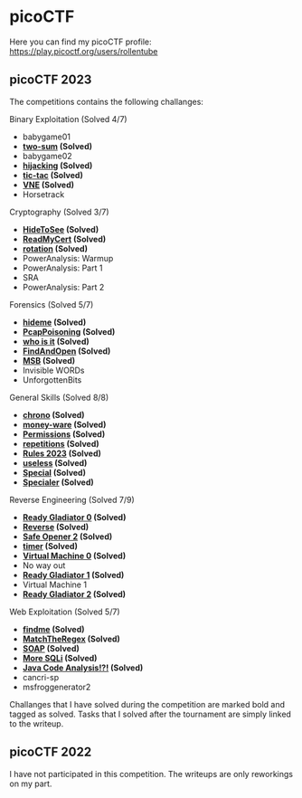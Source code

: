 # picoCTF
Here you can find my picoCTF profile: https://play.picoctf.org/users/rollentube

## picoCTF 2023
The competitions contains the following challanges:

Binary Exploitation (Solved 4/7)
- babygame01
- **[two-sum](picoCTF-2023/Binary_Exploitation/two-sum) (Solved)**
- babygame02
- **[hijacking](picoCTF-2023/Binary_Exploitation/hijacking) (Solved)**
- **[tic-tac](picoCTF-2023/Binary_Exploitation/tic-tac) (Solved)**
- **[VNE](picoCTF-2023/Binary_Exploitation/VNE) (Solved)**
- Horsetrack

Cryptography (Solved 3/7)
- **[HideToSee](picoCTF-2023/Cryptography/HideToSee) (Solved)**
- **[ReadMyCert](picoCTF-2023/Cryptography/ReadMyCert) (Solved)**
- **[rotation](picoCTF-2023/Cryptography/rotation) (Solved)**
- PowerAnalysis: Warmup
- PowerAnalysis: Part 1
- SRA
- PowerAnalysis: Part 2

Forensics (Solved 5/7)
- **[hideme](picoCTF-2023/Forensics/hideme) (Solved)**
- **[PcapPoisoning](picoCTF-2023/Forensics/PcapPoisoning) (Solved)**
- **[who is it](picoCTF-2023/Forensics/who_is_it) (Solved)**
- **[FindAndOpen](picoCTF-2023/Forensics/FindAndOpen) (Solved)**
- **[MSB](picoCTF-2023/Forensics/MSB) (Solved)**
- Invisible WORDs
- UnforgottenBits

General Skills (Solved 8/8)
- **[chrono](picoCTF-2023/General_Skills/chrono.md) (Solved)**
- **[money-ware](picoCTF-2023/General_Skills/money-ware.md) (Solved)**
- **[Permissions](picoCTF-2023/General_Skills/Permissions.md) (Solved)**
- **[repetitions](picoCTF-2023/General_Skills/repetitions) (Solved)**
- **[Rules 2023](picoCTF-2023/General_Skills/Rules_2023.md) (Solved)**
- **[useless](picoCTF-2023/General_Skills/useless.md) (Solved)**
- **[Special](picoCTF-2023/General_Skills/Special.md) (Solved)**
- **[Specialer](picoCTF-2023/General_Skills/Specialer.md) (Solved)**

Reverse Engineering (Solved 7/9)
- **[Ready Gladiator 0](picoCTF-2023/Reverse_Engineering/Ready_Gladiator_0) (Solved)**
- **[Reverse](picoCTF-2023/Reverse_Engineering/Reverse) (Solved)**
- **[Safe Opener 2](picoCTF-2023/Reverse_Engineering/Safe_Opener_2) (Solved)**
- **[timer](picoCTF-2023/Reverse_Engineering/timer) (Solved)**
- **[Virtual Machine 0](picoCTF-2023/Reverse_Engineering/Virtual_Machine_0) (Solved)**
- No way out
- **[Ready Gladiator 1](picoCTF-2023/Reverse_Engineering/Ready_Gladiator_1) (Solved)**
- Virtual Machine 1
- **[Ready Gladiator 2](picoCTF-2023/Reverse_Engineering/Ready_Gladiator_2) (Solved)**

Web Exploitation (Solved 5/7)
- **[findme](picoCTF-2023/Web_Exploitation/findme.md) (Solved)**
- **[MatchTheRegex](picoCTF-2023/Web_Exploitation/MatchTheRegex.md) (Solved)**
- **[SOAP](picoCTF-2023/Web_Exploitation/SOAP.md) (Solved)**
- **[More SQLi](picoCTF-2023/Web_Exploitation/More_SQLi.md) (Solved)**
- **[Java Code Analysis!?!](picoCTF-2023/Web_Exploitation/JavaCodeAnalysis) (Solved)**
- cancri-sp
- msfroggenerator2

Challanges that I have solved during the competition are marked bold and tagged as solved. Tasks that I solved after the tournament are simply linked to the writeup.

## picoCTF 2022
I have not participated in this competition. The writeups are only reworkings on my part.
